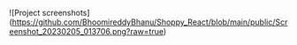 ![Project screenshots] (https://github.com/BhoomireddyBhanu/Shoppy_React/blob/main/public/Screenshot_20230205_013706.png?raw=true)
